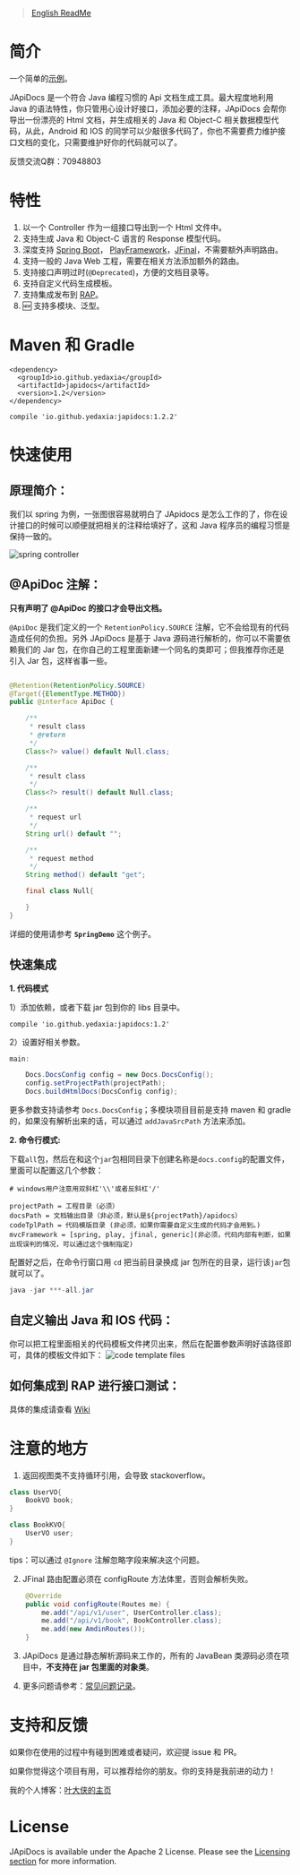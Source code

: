
> [English ReadMe](README-EN.md)

# 简介

一个简单的[示例](https://yedaxia.github.io/play-apidocs/)。 

JApiDocs 是一个符合 Java 编程习惯的 Api 文档生成工具。最大程度地利用 Java 的语法特性，你只管用心设计好接口，添加必要的注释，JApiDocs 会帮你导出一份漂亮的 Html 文档，并生成相关的 Java 和 Object-C 相关数据模型代码，从此，Android 和 IOS 的同学可以少敲很多代码了，你也不需要费力维护接口文档的变化，只需要维护好你的代码就可以了。

反馈交流Q群：70948803

# 特性

1. 以一个 Controller 作为一组接口导出到一个 Html 文件中。
2. 支持生成 Java 和 Object-C 语言的 Response 模型代码。
3. 深度支持 [Spring Boot](http://projects.spring.io/spring-boot/)， [PlayFramework](https://www.playframework.com/)，[JFinal](http://www.jfinal.com/)，不需要额外声明路由。
4. 支持一般的 Java Web 工程，需要在相关方法添加额外的路由。
5. 支持接口声明过时(`@Deprecated`)，方便的文档目录等。
6. 支持自定义代码生成模板。
7. 支持集成发布到 [RAP](http://rapapi.org/org/index.do)。
8. :new: 支持多模块、泛型。

# Maven 和 Gradle

```
<dependency>
  <groupId>io.github.yedaxia</groupId>
  <artifactId>japidocs</artifactId>
  <version>1.2</version>
</dependency>
```

```
compile 'io.github.yedaxia:japidocs:1.2.2'
```

# 快速使用

## 原理简介：

我们以 spring 为例，一张图很容易就明白了 JApidocs 是怎么工作的了，你在设计接口的时候可以顺便就把相关的注释给填好了，这和 Java 程序员的编程习惯是保持一致的。

![spring controller](http://ohb4y25jk.bkt.clouddn.com/spring-controllers.png)

## @ApiDoc 注解：

**只有声明了 @ApiDoc 的接口才会导出文档。**

`@ApiDoc` 是我们定义的一个 `RetentionPolicy.SOURCE` 注解，它不会给现有的代码造成任何的负担。另外 JApiDocs 是基于 Java 源码进行解析的，你可以不需要依赖我们的 Jar 包，在你自己的工程里面新建一个同名的类即可；但我推荐你还是引入 Jar 包，这样省事一些。

``` java

@Retention(RetentionPolicy.SOURCE)
@Target({ElementType.METHOD})
public @interface ApiDoc {

    /**
     * result class
     * @return
     */
	Class<?> value() default Null.class;

    /**
     * result class
     */
	Class<?> result() default Null.class;

    /**
     * request url
     */
	String url() default "";

    /**
     * request method
     */
	String method() default "get";

    final class Null{

    }
}

```

详细的使用请参考 **`SpringDemo`** 这个例子。

## 快速集成

**1. 代码模式**

1）添加依赖，或者下载 jar 包到你的 libs 目录中。

```
compile 'io.github.yedaxia:japidocs:1.2'
```

2）设置好相关参数。

```java
main:

    Docs.DocsConfig config = new Docs.DocsConfig();
    config.setProjectPath(projectPath);
    Docs.buildHtmlDocs(DocsConfig config);
```

更多参数支持请参考 `Docs.DocsConfig`；多模块项目目前是支持 maven 和 gradle 的，如果没有解析出来的话，可以通过 `addJavaSrcPath` 方法来添加。


**2. 命令行模式:**

下载`all`包，然后在和这个`jar`包相同目录下创建名称是`docs.config`的配置文件，里面可以配置这几个参数：

```
# windows用户注意用双斜杠'\\'或者反斜杠'/'

projectPath = 工程目录（必须）
docsPath = 文档输出目录（非必须，默认是${projectPath}/apidocs）
codeTplPath = 代码模版目录 (非必须，如果你需要自定义生成的代码才会用到。)
mvcFramework = [spring, play, jfinal, generic](非必须，代码内部有判断，如果出现误判的情况，可以通过这个强制指定)

```
配置好之后，在命令行窗口用 `cd` 把当前目录换成 jar 包所在的目录，运行该`jar`包就可以了。

```java
java -jar ***-all.jar
```

## 自定义输出 Java 和 IOS 代码：

你可以把工程里面相关的代码模板文件拷贝出来，然后在配置参数声明好该路径即可，具体的模板文件如下：
![code template files](http://ohb4y25jk.bkt.clouddn.com/darcy_blog_apidocs-code-tpls.png)

## 如何集成到 RAP 进行接口测试：

具体的集成请查看 [Wiki](https://github.com/YeDaxia/JApiDocs/wiki/%E9%9B%86%E6%88%90-Rap-%E6%8E%A5%E5%8F%A3%E6%B5%8B%E8%AF%95)

# 注意的地方

1. 返回视图类不支持循环引用，会导致 stackoverflow。

```java
class UserVO{
    BookVO book;
}

class BookKVO{
    UserVO user;
}
```

tips：可以通过 `@Ignore` 注解忽略字段来解决这个问题。

2. JFinal 路由配置必须在 configRoute 方法体里，否则会解析失败。

```java
    @Override
    public void configRoute(Routes me) {
        me.add("/api/v1/user", UserController.class);
        me.add("/api/v1/book", BookController.class);
        me.add(new AmdinRoutes());
    }
```

3. JApiDocs 是通过静态解析源码来工作的，所有的 JavaBean 类源码必须在项目中，**不支持在 jar 包里面的对象类**。

4. 更多问题请参考：[常见问题记录](https://github.com/YeDaxia/JApiDocs/wiki/%E5%B8%B8%E8%A7%81%E9%97%AE%E9%A2%98%E8%AE%B0%E5%BD%95)。

# 支持和反馈

如果你在使用的过程中有碰到困难或者疑问，欢迎提 issue 和 PR。

如果你觉得这个项目有用，可以推荐给你的朋友。你的支持是我前进的动力！

我的个人博客：[叶大侠的主页](http://yedaxia.me/)

# License

JApiDocs is available under the Apache 2 License. Please see the [Licensing section](http://docs.hazelcast.org/docs/latest-dev/manual/html-single/index.html#licensing) for more information.


